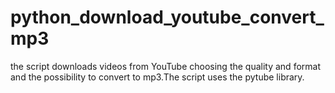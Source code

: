 # python_download_youtube_convert_mp3
the script downloads videos from YouTube choosing the quality and format and the possibility to convert to mp3.The script uses the pytube library.
